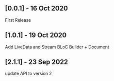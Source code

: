 ## [0.0.1] - 16 Oct 2020

First Release

## [1.0.1] - 19 Oct 2020

Add LiveData and Stream BLoC Builder + Document

## [2.1.1] - 23 Sep 2022

update API to version 2
